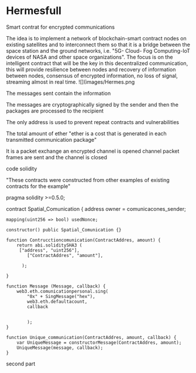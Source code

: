 # Hermesfull
Smart contrat for encrypted communications

The idea is to implement a network of blockchain-smart contract nodes on existing satellites and to interconnect them so that it is a bridge between the space station and the ground networks, i.e. "5G- Cloud- Fog Computing-IoT devices of NASA and other space organizations".
The focus is on the intelligent contract that will be the key in this decentralized communication, this will provide resilience between nodes and recovery of information between nodes, consensus of encrypted information, no loss of signal, streaming almost in real time.
![](images/Hermes.png

The messages sent contain the information 

The messages are cryptographically signed by the sender and then the packages are processed to the recipient

The only address is used to prevent repeat contracts and vulnerabilities 

The total amount of ether "ether is a cost that is generated in each transmitted communication package" 

It is a packet exchange an encrypted channel is opened channel packet frames are sent and the channel is closed



code solidity

"These contracts were constructed from other examples of existing contracts for the example"

pragma solidity >=0.5.0;

contract Spatial_Comunication {
    address owner = comunicacones_sender;
    
    mapping(uint256 => bool) usedNonce;
    
    constructor() public Spatial_Comunication {}
    
    function Contrucctioncomunication(ContractAddres, amount) {
        return abi.soliditySHA3 (
         ["address", "uint256"],
            ["ContractAddres", "amount"],
            
          );
            
    }
    
    function Message (Message, callback) {
        web3.eth.comunicationpersonal.sing(
            "0x" + SingMessage("hex"),
            web3.eth.defaultacount, 
            callback
            
            
            );
    }
    
    function Unique_communication(ContractAddres, amount, callback) {
        var UniqueMessage = constructorMessage(ContractAddres, amount);
        UniqueMessage(message, callback);
    }
    
   second part
   
   
